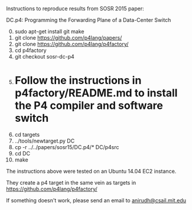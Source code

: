 Instructions to reproduce results from SOSR 2015 paper:

DC.p4: Programming the Forwarding Plane of a Data-Center Switch

0. sudo apt-get install git make
1. git clone https://github.com/p4lang/papers/
2. git clone https://github.com/p4lang/p4factory/
3. cd p4factory
4. git checkout sosr-dc-p4
5. # Follow the instructions in p4factory/README.md to install the P4 compiler and software switch
6. cd targets
7. ../tools/newtarget.py DC
8. cp -r ../../papers/sosr15/DC.p4/* DC/p4src
9. cd DC
10. make

The instructions above were tested on an Ubuntu 14.04 EC2 instance.

They create a p4 target in the same vein as targets in https://github.com/p4lang/p4factory/

If something doesn't work, please send an email to anirudh@csail.mit.edu
